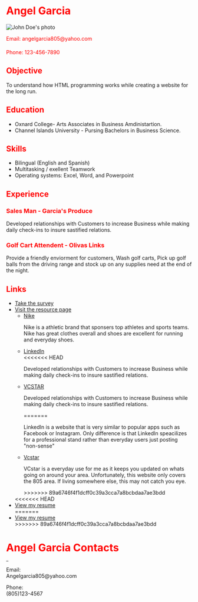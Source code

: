 <!DOCTYPE html>
<html>
  <head>
    <title>Resume</title>
    <style>
      h1, h2, h3 {
        color: red;
      }
      .contact {
        color: red;
        margin-bottom: 20px;
      }
    </style>
  </head>
  <body>
    <h1>Angel Garcia</h1>
    <img src="" alt="John Doe's photo">
    <p class="contact">Email: angelgarcia805@yahoo.com</p>
    <p class="contact">Phone: 123-456-7890</p>
    <h2>Objective</h2>
    <p>To understand how HTML programming works while creating a website for the long run.</p>
    <h2>Education</h2>
    <ul>
      <li>Oxnard College- Arts Associates in Business Amdinistartion.</li>
      <li>Channel Islands University - Pursing Bachelors in Business Science.</li>
    </ul>
    <h2>Skills</h2>
    <ul>
      <li>Bilingual (English and Spanish)</li>
      <li>Multitasking / exellent Teamwork </li>
      <li>Operating systems: Excel, Word, and Powerpoint</li>
    </ul>
    <h2>Experience</h2>
    <h3>Sales Man - Garcia's Produce</h3>
    <p>Developed relationships with Customers to increase Business while making daily check-ins to insure sastified relations. </p>
    <h3>Golf Cart Attendent - Olivas Links</h3>
    <p>Provide a friendly enviorment for customers, Wash golf carts, Pick up golf balls from the driving range and stock up on any supplies need at the end of the night. </p>
    <h2>Links</h2>
   <ul>
  <li><a href="https://www.surveymonkey.com/">Take the survey</a></li>
  <li><a href="https://www.example.com/resources" target="_blank">Visit the resource page</a>
    <ul>
      <li><a href="https://Nike.com">Nike</a></li>
      <p>Nike is a athletic brand that sponsers top athletes and sports teams. Nike has great clothes overall and shoes are excellent for running and everyday shoes. </p>
      <li><a href="https://www.linkedin.com/">LinkedIn</a></li>
<<<<<<< HEAD
      <p>Developed relationships with Customers to increase Business while making daily check-ins to insure sastified relations. </p>
      <li><a href="https://www.example.com/link3">VCSTAR</a></li>
      <p>Developed relationships with Customers to increase Business while making daily check-ins to insure sastified relations. </p>
=======
      <p>LinkedIn is a website that is very similar to popular apps such as Facebook or Instagram. Only difference is that LinkedIn speacilizes for a professional stand rather than everyday users just posting "non-sense" </p>
      <li><a href="https://www.bing.com/ck/a?!&&p=1bc87a930f77347aJmltdHM9MTY3NjI0NjQwMCZpZ3VpZD0zM2VmMmE5Zi04NThiLTY0NjQtMjQ3MS0zOGY1ODQwZjY1MWUmaW5zaWQ9NTE3MA&ptn=3&hsh=3&fclid=33ef2a9f-858b-6464-2471-38f5840f651e&psq=vcstar&u=a1aHR0cHM6Ly93d3cudmNzdGFyLmNvbS8&ntb=1">Vcstar</a></li>
      <p>VCstar is a everyday use for me as it keeps you updated on whats going on around your area. Unfortunately, this website only covers the 805 area. If living somewhere else, this may not catch you eye.  </p>
>>>>>>> 89a6746f4f1dcff0c39a3cca7a8bcbdaa7ae3bdd
    </ul>
  </li>
<<<<<<< HEAD
  <li><a href="C:\Users\18058\Downloads\Brian+Duenas+Software+Resume+(1).pdf">View my resume</a></li>
=======
  <li><a href="https://docs.google.com/document/d/1t8-NxBd5FkYji5vuB4WzNv9QrkJUel9yEWsJFphyWew/edit">View my resume</a></li>
>>>>>>> 89a6746f4f1dcff0c39a3cca7a8bcbdaa7ae3bdd
</ul>
  </body>
</html>

     
       

<body><a name="top"><a><h1>Angel Garcia Contacts</h1>
<ul>

</ul>
<hr width=6>
<a name="chen"></a>
Email:<br>
Angelgarcia805@yahoo.com<br>


 <a href="#top"></a>
<p>
<a name="johnson"></a>
Phone:<br>
(805)123-4567<br>
<a href="#top"></a>
<p>




